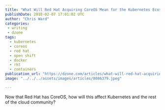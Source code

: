 ```yaml
---
title: "What Will Red Hat Acquiring CoreOS Mean for the Kubernetes Ecosystem?"
publishDate: 2018-02-07 17:01:02 UTC
author: "Chris Ward"
categories:
 - writing
 - dzone
tags:
  - kubernetes
  - coreos
  - red hat
  - open shift
  - docker
  - rkt
  - containers
publication_url: "https://dzone.com/articles/what-will-red-hat-acquiring-coreos-mean-for-the-ku"
image: "../../../assets/images/articles/8086379.jpeg"

---
```

Now that Red Hat has CoreOS, how will this affect Kubernetes and the rest of the cloud community?

